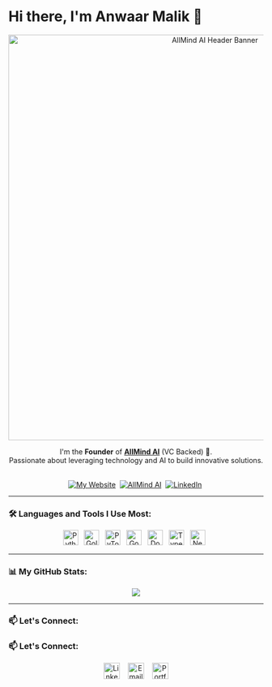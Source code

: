# Hi there, I'm Anwaar Malik 👋

<div align="center">
  <a href="https://useallmind.ai/" target="_blank">
    <img src="https://mir-s3-cdn-cf.behance.net/project_modules/max_1200/4ff07986208593.5d9a654e92f36.gif" alt="AllMind AI Header Banner" width="800"/>
  </a>
</div>

<div align="center">

  I'm the **Founder** of **[AllMind AI](https://useallmind.ai/)** (VC Backed) 🚀.
  <br/>
  Passionate about leveraging technology and AI to build innovative solutions.
  <br/>
  <br/>

  [![My Website](https://img.shields.io/badge/Portfolio-AnwaarMalik.dev-blue?style=for-the-badge&logo=google-chrome&logoColor=white)](https://anwaarmalik.dev/) 
  [![AllMind AI](https://img.shields.io/badge/Company-AllMind%20AI-success?style=for-the-badge)](https://useallmind.ai/) 
  [![LinkedIn](https://img.shields.io/badge/LinkedIn-0A66C2?style=for-the-badge&logo=linkedin&logoColor=white)](https://www.linkedin.com/in/anwaarmalik/) 
  <!-- Optional: Add Twitter badge here if desired -->

</div>

---

### 🛠️ Languages and Tools I Use Most:

<p align="center">
  <!-- Icons ordered by preference. Find icons via https://simpleicons.org/ -->
  <img height="30" src="https://cdn.simpleicons.org/python/3776AB" alt="Python" title="Python"/>  
  <img height="30" src="https://cdn.simpleicons.org/go/00ADD8" alt="Golang" title="Golang"/>  
  <img height="30" src="https://cdn.simpleicons.org/pytorch/EE4C2C" alt="PyTorch" title="PyTorch"/>  
  <img height="30" src="https://cdn.simpleicons.org/googlecloud/4285F4" alt="Google Cloud" title="Google Cloud Platform"/>  
  <img height="30" src="https://cdn.simpleicons.org/docker/2496ED" alt="Docker" title="Docker"/>  
  <img height="30" src="https://cdn.simpleicons.org/typescript/3178C6" alt="TypeScript" title="TypeScript"/>  
  <img height="30" src="https://cdn.simpleicons.org/nextdotjs/000000" alt="Next.js" title="Next.js"/>  
  <!-- Add any other secondary tools you want to display -->
  <!-- Example: <img height="30" src="https://cdn.simpleicons.org/git/F05032" alt="Git" title="Git"/> -->
</p>

---

### 📊 My GitHub Stats:

<div align="center">
  <!-- Using the OFFICIAL github-readme-stats URL for better reliability -->
  <img src="https://github-readme-stats-k5ftlx7z3-anwaars-projects.vercel.app/api?username=Anthologycodes&count_private=true&show_icons=true&theme=tokyonight&hide_border=true"/>
  <br/>
  <!-- Optional: Add top languages card using the official URL -->
  <!-- <img src="https://github-readme-stats.vercel.app/api/top-langs/?username=Anthologycodes&layout=compact&theme=tokyonight&hide_border=true" alt="Top Langs" /> -->
</div>

---

### 📫 Let's Connect:

### 📫 Let's Connect:

<p align="center">
    <a href="https://www.linkedin.com/in/anwaarmalik/" target="_blank"><img height="32" src="https://img.shields.io/badge/LinkedIn-0077B5?style=for-the-badge&logo=linkedin&logoColor=white" alt="LinkedIn" title="LinkedIn"></a>    <a href="mailto:anwaarmalik@allmindinvestments.com" target="_blank"><img height="32" src="https://cdn.simpleicons.org/gmail/D14836" alt="Email" title="Email"></a>    <a href="https://anwaarmalik.dev/" target="_blank"><img height="32" src="https://cdn.simpleicons.org/googlechrome/4285F4" alt="Portfolio Website" title="Portfolio Website"></a>
    <!-- Add other relevant links like Twitter, DEV.to, etc. -->
</p>


<!-- Optional: Last updated: April 24, 2025 -->
